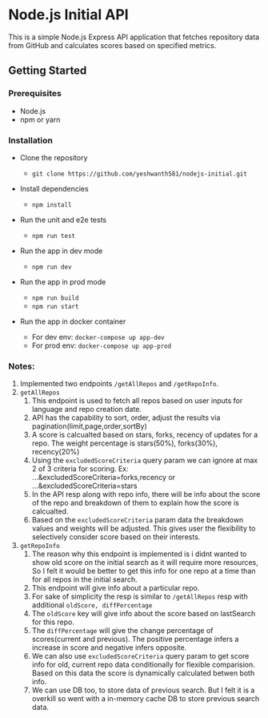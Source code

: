 # Node.js Initial API

This is a simple Node.js Express API application that fetches repository data from GitHub and calculates scores based on specified metrics.

## Getting Started

### Prerequisites

- Node.js
- npm or yarn

### Installation

* Clone the repository
    * ```git clone https://github.com/yeshwanth581/nodejs-initial.git```

* Install dependencies
    * ```npm install```

* Run the unit and e2e tests
    * ```npm run test```

* Run the app in dev mode
    * ```npm run dev```

* Run the app in prod mode
    * ```npm run build```
    * ```npm run start```
    
* Run the app in docker container
    * For dev env: ```docker-compose up app-dev``` 
    * For prod env: ```docker-compose up app-prod``` 

### Notes:
1. Implemented two endpoints ```/getAllRepos``` and ```/getRepoInfo```.
2. ```getAllRepos```
    1. This endpoint is used to fetch all repos based on user inputs for language and repo creation date.
    2. API has the capability to sort, order, adjust the results via pagination(limit,page,order,sortBy)
    3. A score is calcualted based on stars, forks, recency of updates for a repo. The weight percentage is stars(50%), forks(30%), recency(20%)
    4. Using the ```excludedScoreCriteria``` query param we can ignore at max 2 of 3 criteria for scoring. Ex: ...&excludedScoreCriteria=forks,recency or ...&excludedScoreCriteria=stars
    5. In the API resp along with repo info, there will be info about the score of the repo and breakdown of them to explain how the score is calcualted.
    6. Based on the ```excludedScoreCriteria``` param data the breakdown values and weights will be adjusted. This gives user the flexibility to selectively consider score based on their interests.
3. ```getRepoInfo```
    1. The reason why this endpoint is implemented is i didnt wanted to show old score on the initial search as it will require more resources, So I felt it would be better to get this info for one repo at a time than for all repos in the initial search.
    2. This endpoint will give info about a particular repo.
    3. For sake of simplicity the resp is similar to ```/getAllRepos``` resp with additional ```oldScore, diffPercentage```
    4. The ```oldScore``` key will give info about the score based on lastSearch for this repo.
    5. The ```diffPercentage``` will give the change percentage of scores(current and previous). The positive percentage infers a increase in score and negative infers opposite.
    6. We can also use ```excludedScoreCriteria``` query param to get score info for old, current repo data conditionally for flexible comparision. Based on this data the score is dynamically calculated betwen both info.
    7. We can use DB too, to store data of previous search. But I felt it is a overkill so went with a in-memory cache DB to store previous search data.